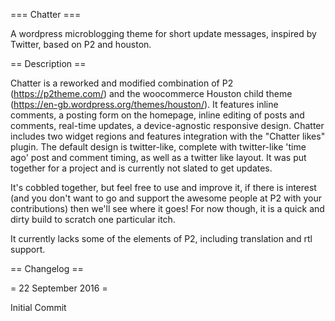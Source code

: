=== Chatter ===

A wordpress microblogging theme for short update messages, inspired by Twitter, based on P2 and houston.

== Description ==

Chatter is a reworked and modified combination of P2 (https://p2theme.com/) and the woocommerce Houston child theme (https://en-gb.wordpress.org/themes/houston/). It features inline comments, a posting form on the homepage, inline editing of posts and comments, real-time updates, a device-agnostic responsive design. Chatter includes two widget regions and  features integration with the "Chatter likes" plugin.  The default design is twitter-like, complete with twitter-like 'time ago' post and comment timing, as well as a twitter like layout. It was put together for a project and is currently not slated to get updates.

It's cobbled together, but feel free to use and improve it, if there is interest (and you don't want to go and support the awesome people at P2 with your contributions) then we'll see where it goes! For now though, it is a quick and dirty build to scratch one particular itch.

It currently lacks some of the elements of P2, including translation and rtl support.

== Changelog ==

= 22 September 2016 =

Initial Commit
